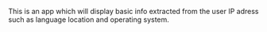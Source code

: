 This is an app which will display basic info extracted from the user IP adress such as language location and operating system.